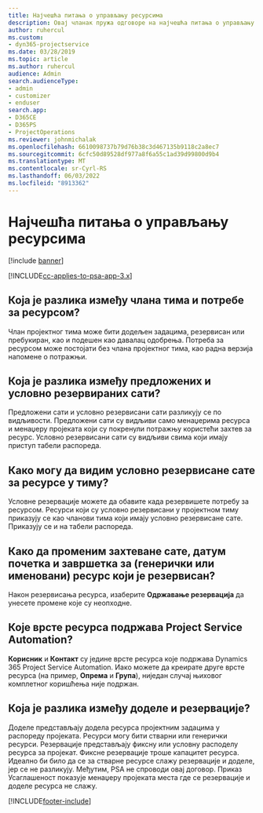 ```yaml
---
title: Најчешћа питања о управљању ресурсима
description: Овај чланак пружа одговоре на најчешћа питања о управљању ресурсима.
author: ruhercul
ms.custom:
- dyn365-projectservice
ms.date: 03/28/2019
ms.topic: article
ms.author: ruhercul
audience: Admin
search.audienceType:
- admin
- customizer
- enduser
search.app:
- D365CE
- D365PS
- ProjectOperations
ms.reviewer: johnmichalak
ms.openlocfilehash: 6610098737b79d76b38c3d467135b9118c2a8ec7
ms.sourcegitcommit: 6cfc50d89528df977a8f6a55c1ad39d99800d9b4
ms.translationtype: MT
ms.contentlocale: sr-Cyrl-RS
ms.lasthandoff: 06/03/2022
ms.locfileid: "8913362"
---
```

# <a name="resource-management-faq"></a>Најчешћа питања о управљању ресурсима

[!include [banner](../includes/psa-now-project-operations.md)]

[!INCLUDE[cc-applies-to-psa-app-3.x](../includes/cc-applies-to-psa-app-3x.md)]

## <a name="what-is-the-difference-between-a-team-member-and-a-resource-requirement"></a>Која је разлика између члана тима и потребе за ресурсом?

Члан пројектног тима може бити додељен задацима, резервисан или пребукиран, као и подешен као давалац одобрења. Потреба за ресурсом може постојати без члана пројектног тима, као радна верзија напомене о потражњи. 

## <a name="what-is-the-difference-between-proposed-and-soft-booked-hours"></a>Која је разлика између предложених и условно резервираних сати?

Предложени сати и условно резервисани сати разликују се по видљивости. Предложени сати су видљиви само менаџерима ресурса и менаџеру пројеката који су покренули потражњу користећи захтев за ресурс. Условно резервисани сати су видљиви свима који имају приступ табели распореда.

## <a name="how-can-i-see-the-soft-booked-hours-for-resources-on-a-team"></a>Како могу да видим условно резервисане сате за ресурсе у тиму?

Условне резервације можете да обавите када резервишете потребу за ресурсом. Ресурси који су условно резервисани у пројектном тиму приказују се као чланови тима који имају условно резервисане сате. Приказују се и на табели распореда.

## <a name="how-do-i-change-the-required-hours-and-the-start-and-end-dates-for-a-resource-generic-or-named-that-i-booked"></a>Како да променим захтеване сате, датум почетка и завршетка за (генерички или именовани) ресурс који је резервисан?

Након резервисања ресурса, изаберите **Одржавање резервација** да унесете промене које су неопходне.

## <a name="what-resources-types-does-project-service-automation-support"></a>Које врсте ресурса подржава Project Service Automation?

**Корисник** и **Контакт** су једине врсте ресурса које подржава Dynamics 365 Project Service Automation. Иако можете да креирате друге врсте ресурса (на пример, **Опрема** и **Група**), ниједан случај њиховог комплетног коришћења није подржан.

## <a name="what-is-the-difference-between-an-assignment-and-a-booking"></a>Која је разлика између доделе и резервације?

Доделе представљају додела ресурса пројектним задацима у распореду пројеката. Ресурси могу бити стварни или генерички ресурси. Резервације представљају фиксну или условну расподелу ресурса за пројекат. Фиксне резервације троше капацитет ресурса. Идеално би било да се за стварне ресурсе слажу резервације и доделе, јер се не разликују. Међутим, PSA не спроводи овај договор. Приказ Усаглашеност показује менаџеру пројеката места где се резервације и доделе ресурса не слажу.


[!INCLUDE[footer-include](../includes/footer-banner.md)]
